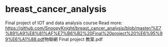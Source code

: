 # breast_cancer_analysis
Final project of IOT and data analysis course
Read more: <https://github.com/SnoopyKnight/breast_cancer_analysis/blob/master/%E7%89%A9%E8%81%AF%E7%B6%B2%20Final%20project%20%E6%95%99%E6%A1%88.pdf>物聯網 Final project 教案.pdf

